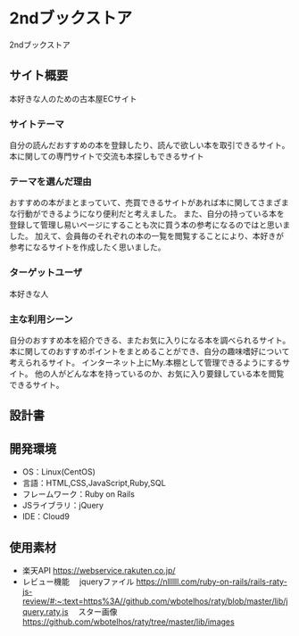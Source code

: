 # 2ndブックストア
2ndブックストア

## サイト概要
本好きな人のための古本屋ECサイト
### サイトテーマ
自分の読んだおすすめの本を登録したり、読んで欲しい本を取引できるサイト。
本に関しての専門サイトで交流も本探しもできるサイト

### テーマを選んだ理由
おすすめの本がまとまっていて、売買できるサイトがあれば本に関してさまざまな行動ができるようになり便利だと考えました。
また、自分の持っている本を登録して管理し易いページにすることも次に買う本の参考になるのではと思いました。
加えて、会員毎のそれぞれの本の一覧を閲覧することにより、本好きが参考になるサイトを作成したく思いました。
### ターゲットユーザ
本好きな人

### 主な利用シーン
自分のおすすめ本を紹介できる、またお気に入りになる本を調べられるサイト。
本に関してのおすすめポイントをまとめることができ、自分の趣味嗜好について考えられるサイト。
インターネット上にMy.本棚として管理できるようにするサイト。
他の人がどんな本を持っているのか、お気に入り要録している本を閲覧できるサイト。

## 設計書


## 開発環境
- OS：Linux(CentOS)
- 言語：HTML,CSS,JavaScript,Ruby,SQL
- フレームワーク：Ruby on Rails
- JSライブラリ：jQuery
- IDE：Cloud9

## 使用素材
- 楽天API https://webservice.rakuten.co.jp/
- レビュー機能
　jqueryファイル https://nllllll.com/ruby-on-rails/rails-raty-js-review/#:~:text=https%3A//github.com/wbotelhos/raty/blob/master/lib/jquery.raty.js
　スター画像　https://github.com/wbotelhos/raty/tree/master/lib/images
